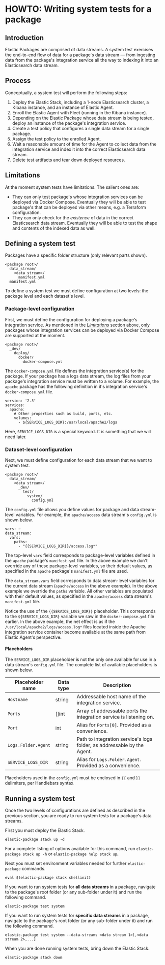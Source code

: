 # HOWTO: Writing system tests for a package

## Introduction
Elastic Packages are comprised of data streams. A system test exercises the end-to-end flow of data for a package's data stream — from ingesting data from the package's integration service all the way to indexing it into an Elasticsearch data stream.

## Process

Conceptually, a system test will perform the following steps:
1. Deploy the Elastic Stack, including a 1-node Elasticsearch cluster, a Kibana instance, and an instance of Elastic Agent.
1. Enroll the Elastic Agent with Fleet (running in the Kibana instance).
1. Depending on the Elastic Package whose data stream is being tested, deploy an instance of the package's integration service.
1. Create a test policy that configures a single data stream for a single package.
1. Assign the test policy to the enrolled Agent.
1. Wait a reasonable amount of time for the Agent to collect data from the integration service and index it into the correct Elasticsearch data stream.
1. Delete test artifacts and tear down deployed resources.

## Limitations

At the moment system tests have limitations. The salient ones are:
* They can only test package's whose integration services can be deployed via Docker Compose. Eventually they will be able to test package's that can be deployed via other means, e.g. a Terraform configuration.
* They can only check for the _existence_ of data in the correct Elasticsearch data stream. Eventually they will be able to test the shape and contents of the indexed data as well.

## Defining a system test

Packages have a specific folder structure (only relevant parts shown).

```
<package root>/
  data_stream/
    <data stream>/
      manifest.yml
  manifest.yml
```

To define a system test we must define configuration at two levels: the package level and each dataset's level.

### Package-level configuration

First, we must define the configuration for deploying a package's integration service. As mentioned in the [_Limitations_](#Limitations) section above, only packages whose integration services can be deployed via Docker Compose are supported at the moment.

```
<package root>/
  _dev/
    deploy/
      docker/
        docker-compose.yml
```

The `docker-compose.yml` file defines the integration service(s) for the package. If your package has a logs data stream, the log files from your package's integration service must be written to a volume. For example, the `apache` package has the following definition in it's integration service's `docker-compose.yml` file.

```
version: '2.3'
services:
  apache:
    # Other properties such as build, ports, etc.
    volumes:
      - ${SERVICE_LOGS_DIR}:/usr/local/apache2/logs
```

Here, `SERVICE_LOGS_DIR` is a special keyword. It is something that we will need later.

### Dataset-level configuration

Next, we must define configuration for each data stream that we want to system test.

```
<package root>/
  data_stream/
    <data stream>/
      _dev/
        test/
          system/
            config.yml
```

The `config.yml` file allows you define values for package and data stream-level variables. For example, the `apache/access` data stream's `config.yml` is shown below.

```
vars: ~
data_stream:
  vars:
    paths:
      - "{{SERVICE_LOGS_DIR}}/access.log*"
```

The top-level `vars` field corresponds to package-level variables defined in the `apache` package's `manifest.yml` file. In the above example we don't override any of these package-level variables, so their default values, as specified in the `apache` package's `manifest.yml` file are used.

The `data_stream.vars` field corresponds to data stream-level variables for the current data stream (`apache/access` in the above example). In the above example we override the `paths` variable. All other variables are populated with their default values, as specified in the `apache/access` data stream's `manifest.yml` file.

Notice the use of the `{{SERVICE_LOGS_DIR}}` placeholder. This corresponds to the `${SERVICE_LOGS_DIR}` variable we saw in the `docker-compose.yml` file earlier. In the above example, the net effect is as if the `/usr/local/apache2/logs/access.log*` files located inside the Apache integration service container become available at the same path from Elastic Agent's perspective.

#### Placeholders

The `SERVICE_LOGS_DIR` placeholder is not the only one available for use in a data stream's `config.yml` file. The complete list of available placeholders is shown below.

| Placeholder name | Data type | Description |
| --- | --- | --- |
| `Hostname`| string | Addressable host name of the integration service. |
| `Ports` | []int | Array of addressable ports the integration service is listening on. |
| `Port` | int | Alias for `Ports[0]`. Provided as a convenience. |
| `Logs.Folder.Agent` | string | Path to integration service's logs folder, as addressable by the Agent. |
| `SERVICE_LOGS_DIR` | string | Alias for `Logs.Folder.Agent`. Provided as a convenience. |

Placeholders used in the `config.yml` must be enclosed in `{{` and `}}` delimiters, per Handlebars syntax.

## Running a system test

Once the two levels of configurations are defined as described in the previous section, you are ready to run system tests for a package's data streams.

First you must deploy the Elastic Stack.

```
elastic-package stack up -d
```

For a complete listing of options available for this command, run `elastic-package stack up -h` or `elastic-package help stack up`.

Next you must set environment variables needed for further `elastic-package` commands.

```
eval $(elastic-package stack shellinit)
```

If you want to run system tests for **all data streams** in a package, navigate to the package's root folder (or any sub-folder under it) and run the following command.

```
elastic-package test system
```

If you want to run system tests for **specific data streams** in a package, navigate to the package's root folder (or any sub-folder under it) and run the following command.

```
elastic-package test system --data-streams <data stream 1>[,<data stream 2>,...]
```

When you are done running system tests, bring down the Elastic Stack.

```
elastic-package stack down
```
